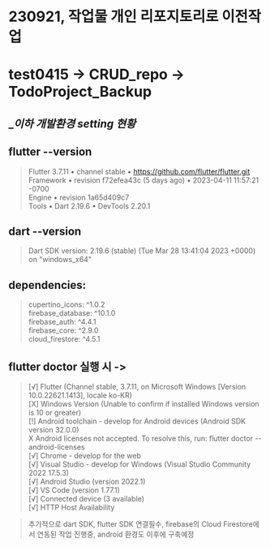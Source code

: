 # 230921, 작업물 개인 리포지토리로 이전작업



# test0415 -> CRUD_repo -> TodoProject_Backup

## ______이하 개발환경 setting 현황_____

## flutter --version   
>Flutter 3.7.11 • channel stable • https://github.com/flutter/flutter.git   
>Framework • revision f72efea43c (5 days ago) • 2023-04-11 11:57:21 -0700   
>Engine • revision 1a65d409c7   
>Tools • Dart 2.19.6 • DevTools 2.20.1   

## dart --version   
> Dart SDK version: 2.19.6 (stable) (Tue Mar 28 13:41:04 2023 +0000) on "windows_x64"   


## dependencies:   
> cupertino_icons: ^1.0.2   
> firebase_database: ^10.1.0   
> firebase_auth: ^4.4.1   
> firebase_core: ^2.9.0   
> cloud_firestore: ^4.5.1   

## flutter doctor 실행 시 ->
> [√] Flutter (Channel stable, 3.7.11, on Microsoft Windows [Version 10.0.22621.1413], locale ko-KR)   
> [X] Windows Version (Unable to confirm if installed Windows version is 10 or greater)   
> [!] Android toolchain - develop for Android devices (Android SDK version 32.0.0)   
>     X Android licenses not accepted. To resolve this, run: flutter doctor --android-licenses   
> [√] Chrome - develop for the web   
> [√] Visual Studio - develop for Windows (Visual Studio Community 2022 17.5.3)   
> [√] Android Studio (version 2022.1)   
> [√] VS Code (version 1.77.1)   
> [√] Connected device (3 available)   
> [√] HTTP Host Availability   

> 추가적으로 dart SDK, flutter SDK 연결필수, firebase의 Cloud Firestore에서 연동된 작업 진행중, android 환경도 이후에 구축예정
